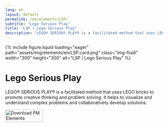 ```yaml
---
lang: en
layout: default
permalink: /en/elements/LSP/
subtitle: "Lego Serious Play"
title: "LSP | Lego Serious Play"
description: "LEGO® SERIOUS PLAY® is a facilitated method that uses LEGO bricks to promote creative thinking and problem solving. It helps to visualize and understand complex problems and collaboratively develop solutions."
---
```


{% include figure.liquid loading="eager" path="assets/img/elements/en/LSP.card.png" class="img-fluid" width="300" height="300" alt="LSP | Lego Serious Play" %}

# Lego Serious Play

LEGO® SERIOUS PLAY® is a facilitated method that uses LEGO bricks to promote creative thinking and problem solving. It helps to visualize and understand complex problems and collaboratively develop solutions.

<a href="https://apps.apple.com/app/apple-store/id6738084498?pt=127441684&ct=website&mt=8">
  <img src="{{ "assets/img/en/appstore.png" | relative_url }}" width="120" height="40" alt="Download PM Elements">
</a>
